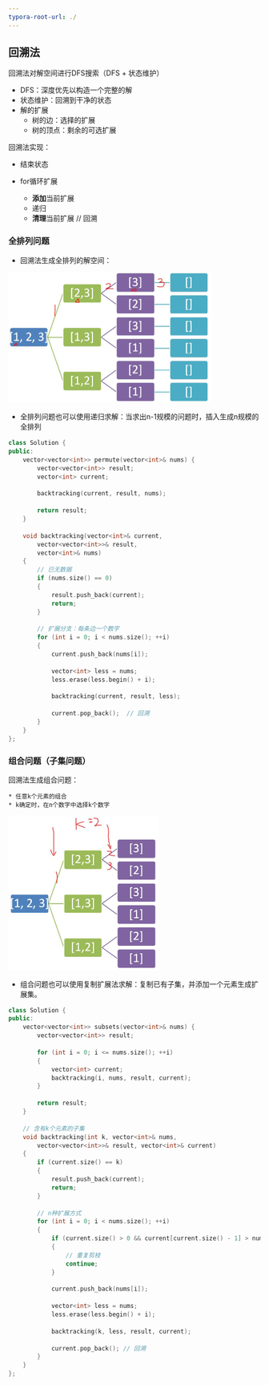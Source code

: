 ```yaml
---
typora-root-url: ./
---
```


## 回溯法



回溯法对解空间进行DFS搜索（DFS + 状态维护）

* DFS：深度优先以构造一个完整的解
* 状态维护：回溯到干净的状态
* 解的扩展
  * 树的边：选择的扩展
  * 树的顶点：剩余的可选扩展



回溯法实现：

* 结束状态

* for循环扩展

  * **添加**当前扩展
  * 递归
  * **清理**当前扩展  // 回溯



### 全排列问题

* 回溯法生成全排列的解空间：

<img src="/img/permutation.jpg" style="zoom:50%;" />

* 全排列问题也可以使用递归求解：当求出n-1规模的问题时，插入生成n规模的全排列

```c++
class Solution {
public:
    vector<vector<int>> permute(vector<int>& nums) {
        vector<vector<int>> result;
        vector<int> current;

        backtracking(current, result, nums);

        return result;
    }

    void backtracking(vector<int>& current, 
        vector<vector<int>>& result, 
        vector<int>& nums)
    {
        // 已无数据
        if (nums.size() == 0)
        {
            result.push_back(current);
            return;
        }

        // 扩展分支：每条边一个数字
        for (int i = 0; i < nums.size(); ++i)
        {
            current.push_back(nums[i]);

            vector<int> less = nums;
            less.erase(less.begin() + i);

            backtracking(current, result, less);

            current.pop_back();  // 回溯
        }
    }
};
```

### 组合问题（子集问题）

回溯法生成组合问题：

	* 任意k个元素的组合
	* k确定时，在n个数字中选择k个数字

<img src="/img/combination.jpg" style="zoom:50%;" />

* 组合问题也可以使用复制扩展法求解：复制已有子集，并添加一个元素生成扩展集。	

```c++
class Solution {
public:
    vector<vector<int>> subsets(vector<int>& nums) {
        vector<vector<int>> result;

        for (int i = 0; i <= nums.size(); ++i)
        {
            vector<int> current;
            backtracking(i, nums, result, current);
        }

        return result;
    }

    // 含有k个元素的子集
    void backtracking(int k, vector<int>& nums, 
        vector<vector<int>>& result, vector<int>& current)
    {
        if (current.size() == k)
        {
            result.push_back(current);
            return;
        }

        // n种扩展方式
        for (int i = 0; i < nums.size(); ++i)
        {
            if (current.size() > 0 && current[current.size() - 1] > nums[i])
            {
                // 重复剪枝
                continue;
            }

            current.push_back(nums[i]);
            
            vector<int> less = nums;
            less.erase(less.begin() + i);

            backtracking(k, less, result, current);

            current.pop_back(); // 回溯
        }
    }
};
```




